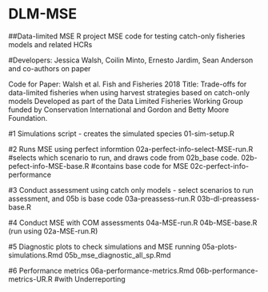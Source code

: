 # DLM-MSE
##Data-limited MSE R project
MSE code for testing catch-only fisheries models and related HCRs

#Developers: Jessica Walsh, Coilin Minto, Ernesto Jardim, Sean Anderson and co-authors on paper

Code for Paper: Walsh et al. Fish and Fisheries 2018 
Title: Trade-offs for data-limited fisheries when using harvest strategies based on catch-only models
Developed as part of the Data Limited Fisheries Working Group 
funded by Conservation International and Gordon and Betty Moore Foundation.


#1 Simulations script - creates the simulated species 
  01-sim-setup.R

#2 Runs MSE using perfect informtion
  02a-perfect-info-select-MSE-run.R   #selects which scenario to run, and draws code from 02b_base code.
  02b-pefect-info-MSE-base.R  #contains base code for MSE
  02c-perfect-info-performance

#3 Conduct assessment using catch only models - select scenarios to run assessment, and 05b is base code
  03a-preassess-run.R
  03b-dl-preassess-base.R

#4 Conduct MSE with COM assessments
  04a-MSE-run.R 
  04b-MSE-base.R (run using 02a-MSE-run.R) 

#5 Diagnostic plots to check simulations and MSE running
  05a-plots-simulations.Rmd
  05b_mse_diagnostic_all_sp.Rmd

#6 Performance metrics
  06a-performance-metrics.Rmd 
  06b-performance-metrics-UR.R #with Underreporting
  


